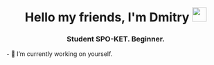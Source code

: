 <h1 align="center">Hello my friends, I'm Dmitry  
<img src="https://github.com/blackcater/blackcater/raw/main/images/Hi.gif" height="33"/></h1>
<h3 align="center">Student SPO-KET. Beginner.</h3>
- 🔭 I’m currently working on yourself.
